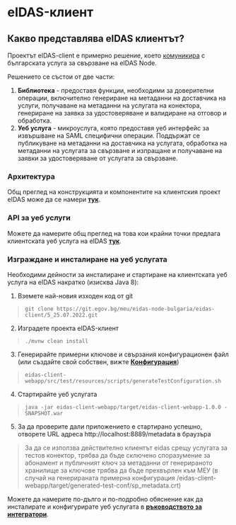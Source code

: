 # eIDAS-клиент

## Какво представлява eIDAS клиентът?

Проектът eIDAS-client е примерно решение, което [комуникира](doc/bg/Background_BG.md) с българската услуга за свързване на eIDAS Node.


Решението се състои от две части:

1. **Библиотека** - предоставя функции, необходими за доверителни операции, включително генериране на метаданни на доставчика на услуги, получаване на метаданни на услугата на конектора, генериране на заявка за удостоверяване и валидиране на отговор и обработка.
2. **Уеб услуга** - микроуслуга, която предоставя уеб интерфейс за извършване на SAML специфични операции. Поддържат се публикуване на метаданни на доставчика на услугата, обработка на метаданни на услугата за свързване и изпращане и получаване на заявки за удостоверяване от услугата за свързване.

### Архитектура

Общ преглед на конструкцията и компонентите на клиентския проект eIDAS може да се намери [**тук**](doc/bg/Structure_BG.md).


### API за уеб услуги

Можете да намерите общ преглед на това кои крайни точки предлага клиентската уеб услуга на eIDAS [**тук**](doc/bg/Service-API_BG.md).



### Изграждане и инсталиране на уеб услугата

Необходими дейности за инсталиране и стартиране на клиентската уеб услуга на eIDAS накратко (изисква Java 8):

1. Вземете най-новия изходен код от git
>`git clone https://git.egov.bg/meu/eidas-node-bulgaria/eidas-client/5_25.07.2022.git`

2. Изградете проекта eIDAS-клиент
>`./mvnw clean install`

3. Генерирайте примерни ключове и свързания конфигурационен файл (или създайте свой собствен, вижте [**Конфигурация**](doc/bg/Configuration_BG.md))
>`eidas-client-webapp/src/test/resources/scripts/generateTestConfiguration.sh`

4. Стартирайте уеб услугата
>`java -jar eidas-client-webapp/target/eidas-client-webapp-1.0.0 -SNAPSHOT.war`

5. За да проверите дали приложението е стартирано успешно, отворете URL адреса http://localhost:8889/metadata в браузъра


> За да се използва действително клиентът eidas срещу услугата за тестов конектор, трябва да бъде сключено споразумение за абонамент и публичният ключ за метаданни от генерираното хранилище за ключове трябва да бъде прехвърлен към МЕУ (в случай на генерираната примерна конфигурация /eidas-client- webapp/target/generated-test-conf/sp_metadata.crt)

Можете да намерите по-дълго и по-подробно обяснение как да инсталирате и конфигурирате уеб услугата в [**ръководството за интегратори**](doc/bg/Configuration_BG.md).
